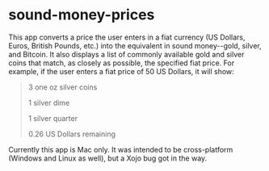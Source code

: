 # sound-money-prices

This app converts a price the user enters in a fiat currency (US Dollars, Euros, British Pounds, etc.) into the equivalent in sound money--gold, silver, and Bitcoin. It also displays a list of commonly available gold and silver coins that match, as closely as possible, the specified fiat price. For example, if the user enters a fiat price of 50 US Dollars, it will show:

> 3 one oz silver coins
>
> 1 silver dime
>
> 1 silver quarter
> 
> 0.26 US Dollars remaining

Currently this app is Mac only. It was intended to be cross-platform (Windows and Linux as well), but a Xojo bug got in the way.
